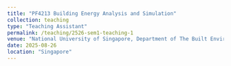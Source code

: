 ```yaml
---
title: "PF4213 Building Energy Analysis and Simulation"
collection: teaching
type: "Teaching Assistant"
permalink: /teaching/2526-sem1-teaching-1
venue: "National University of Singapore, Department of The Built Environment"
date: 2025-08-26
location: "Singapore"
---
```

